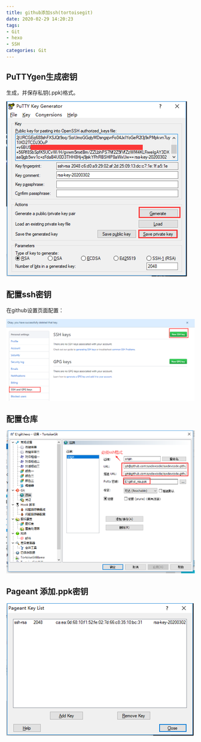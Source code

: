 ```yaml
---
title: github添加ssh(tortoisegit)
date: 2020-02-29 14:20:23
tags:
- Git
- hexo
- SSH
categories: Git
---
```

## PuTTYgen生成密钥

生成，并保存私钥(.ppk)格式。

![QQ截图20200302165208.png](/img/QQ截图20200302165208.png)

## 配置ssh密钥

在github设置页面配置：

![QQ截图20200302113117.png](/img/QQ截图20200302113117.png)

## 配置仓库

![QQ截图20200302165822.png](/img/QQ截图20200302165822.png)

## Pageant 添加.ppk密钥

![QQ截图20200302170027.png](/img/QQ截图20200302170027.png)